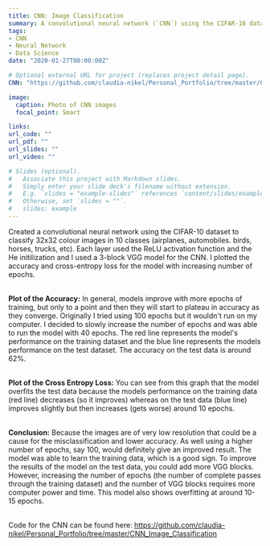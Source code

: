 ```yaml
---
title: CNN: Image Classification
summary: A convolutional neural network (`CNN`) using the CIFAR-10 dataset to classify 32x32 colour images in 10 classes
tags:
- CNN
- Neural Network
- Data Science
date: "2020-01-27T00:00:00Z"

# Optional external URL for project (replaces project detail page).
CNN: "https://github.com/claudia-nikel/Personal_Portfolio/tree/master/CNN_Image_Classification"

image:
  caption: Photo of CNN images
  focal_point: Smart

links:
url_code: ""
url_pdf: ""
url_slides: ""
url_video: ""

# Slides (optional).
#   Associate this project with Markdown slides.
#   Simply enter your slide deck's filename without extension.
#   E.g. `slides = "example-slides"` references `content/slides/example-slides.md`.
#   Otherwise, set `slides = ""`.
#   slides: example
---
```


Created a convolutional neural network using the CIFAR-10 dataset to classify 32x32 colour images in 10 classes (airplanes, automobiles. birds, horses, trucks, etc). Each layer used the ReLU activation function and the He initilization and I used a 3-block VGG model for the CNN. I plotted the accuracy and cross-entropy loss for the model with increasing number of epochs. <br/><br/>


**Plot of the Accuracy:** 
In general, models improve with more epochs of training, but only to a point and then they will start to plateau in accuracy as they converge. Originally I tried using 100 epochs but it wouldn't run on my computer. I decided to slowly increase the number of epochs and was able to run the model with 40 epochs. The red line represents the model's performance on the training dataset and the blue line represents the models performance on the test dataset. The accuracy on the test data is around 62%. <br/><br/>

**Plot of the Cross Entropy Loss:**
You can see from this graph that the model overfits the test data because the models performance on the training data (red line) decreases (so it improves) whereas on the test data (blue line) improves slightly but then increases (gets worse) around 10 epochs. <br/><br/>

**Conclusion:**
Because the images are of very low resolution that could be a cause for the misclassification and lower accuracy. As well using a higher number of epochs, say 100, would definitely give an improved result. The model was able to learn the training data, which is a good sign. To improve the results of the model on the test data, you could add more VGG blocks. However, increasing the number of epochs (the number of complete passes through the training dataset) and the number of VGG blocks requires more computer power and time. This model also shows overfitting at around 10-15 epochs. <br/> <br/>

Code for the CNN can be found here: https://github.com/claudia-nikel/Personal_Portfolio/tree/master/CNN_Image_Classification
